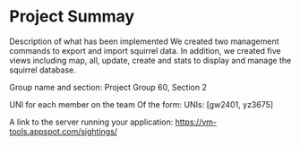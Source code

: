 # Project Summay
Description of what has been implemented
We created two management commands to export and import squirrel data. In addition, we created five views including map, all, update, create and stats to display and manage the squirrel database. 


Group name and section:
Project Group 60, Section 2


UNI for each member on the team Of the form: 
UNIs: [gw2401, yz3675]

A link to the server running your application:
https://vm-tools.appspot.com/sightings/
